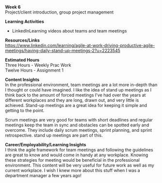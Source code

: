 **Week 6**  
Project/client introduction, group project management  
  
**Learning Activities**  
*  LinkedInLearning videos about teams and team meetings  
    
**Resources/Links**  
https://www.linkedin.com/learning/agile-at-work-driving-productive-agile-meetings/having-daily-stand-up-meetings-2?u=2223545  

**Estimated Hours**  
Three Hours - Weekly Prac Work  
Twelve Hours - Assignment 1  
  
**Content Insights**  
In the professional environment, team meetings are a lot more in-depth than I thought or could have imagined. I like the idea of stand up meetings as I think back to the amount of forced meetings I've had over the years at different workplaces and they are long, drawn out, and very little is achieved. Stand-up meetings are a great idea for keeping it simple and getting to the point.  

Scrum meetings are very good for teams with short deadlines and regular meetings keep the team in sync and obstacles can be spotted early and overcome. They include daily scrum meetings, sprint planning, and sprint retrospective. stand up meetings are part of this.  

**Career/Employability/Learning Insights**  
I think the agile framework for team meetings and following the guidelines are great to know and would come in handy at any workplace. Knowing these strategies for meeting would be beneficial in the professional environment. This content will be very useful for future work as well as my current workplace. I wish I knew more about this stuff when I was a department manager a few years ago!  